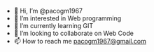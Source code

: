 - 👋 Hi, I’m @pacogm1967
- 👀 I’m interested in Web programming
- 🌱 I’m currently learning GIT
- 💞️ I’m looking to collaborate on Web Code
- 📫 How to reach me pacogm1967@gmail.com

<!---
pacogm1967/pacogm1967 is a ✨ special ✨ repository because its `README.md` (this file) appears on your GitHub profile.
You can click the Preview link to take a look at your changes.
--->
